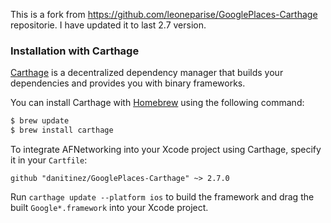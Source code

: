 This is a fork from  https://github.com/leoneparise/GooglePlaces-Carthage repositorie. I have updated it to last 2.7 version.

### Installation with Carthage

[Carthage](https://github.com/Carthage/Carthage) is a decentralized dependency manager that builds your dependencies and provides you with binary frameworks.

You can install Carthage with [Homebrew](http://brew.sh/) using the following command:

```bash
$ brew update
$ brew install carthage
```

To integrate AFNetworking into your Xcode project using Carthage, specify it in your `Cartfile`:

```ogdl
github "danitinez/GooglePlaces-Carthage" ~> 2.7.0
```

Run `carthage update --platform ios` to build the framework and drag the built `Google*.framework` into your Xcode project.
